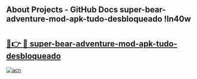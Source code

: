 ## About Projects - GitHub Docs super-bear-adventure-mod-apk-tudo-desbloqueado !ln40w

# <h2><a href="https://andorid.site?title=super-bear-adventure-mod-apk-tudo-desbloqueado&ref=14PRO">🔗👉 🔴 super-bear-adventure-mod-apk-tudo-desbloqueado</a></h2>

[![acn](https://github.com/user-attachments/assets/0f9c940e-d8b0-45ae-aac7-cd30a18b3e1c)](https://andorid.site?title=super-bear-adventure-mod-apk-tudo-desbloqueado&ref=14PRO)

